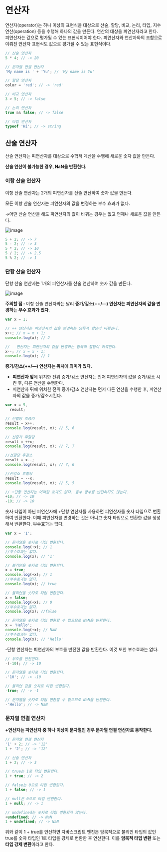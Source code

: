 # 연산자

연산자(operator)는 하나 이상의 표현식을 대상으로 산술, 할당, 비교, 논리, 타입, 지수 연산(operation) 등을 수행해 하나의 값을 만든다. 연산의 대상을 피연산자라고 한다. 피연산자는 값으로 평가될 수 있는 표현식이어야 한다. 피연산자와 연산자와의 조합으로 이뤄진 연산자 표현식도 값으로 평가될 수 있는 표현식이다.

```jsx
// 산술 연산자
5 * 4; // -> 20

// 문자열 연결 연산자
'My name is ' + 'Yu'; // 'My name is Yu'

// 할당 연산자
color = 'red'; // -> 'red'

// 비교 연산자
3 > 5; // -> false

// 논리 연산자
true && false; // -> false

// 타입 연산자
typeof 'Hi'; // -> string
```

## 산술 연산자

산술 연산자는 피연산자를 대상으로 수학적 계산을 수행해 새로운 숫자 값을 만든다.

**산술 연산이 불가능한 경우, NaN을 반환한다.**

### 이항 산술 연산자

이항 산술 연산자는 2개의 피연산자를 산술 연산하여 숫자 값을 만든다.

모든 이항 산술 연산자는 피연산자의 값을 변경하는 부수 효과가 없다.

→어떤 산술 연산을 해도 피연산자의 값이 바뀌는 경우는 없고 언제나 새로운 값을 만든다.

![image](https://user-images.githubusercontent.com/98325285/171996317-cf823326-45eb-4736-af1d-d82dbdbfcc20.png)

```jsx
5 + 2; // -> 7
5 - 2; // -> 3
5 * 2; // -> 10
5 / 2; // -> 2.5
5 % 2; // -> 1
```

### 단항 산술 연산자

단항 산술 연산자는 1개의 피연산자를 산술 연산하여 숫자 값을 만든다.

![image](https://user-images.githubusercontent.com/98325285/171996328-4b87658e-c85f-4291-b921-6a63568a1393.png)

**주의할 점 :** 이항 산술 연산자와는 달리 **증가/감소(++/—) 연산자는 피연산자의 값을 변경하는 부수 효과가 있다.**

```jsx
var x = 1;

// ++ 연산자는 피연산자의 값을 변경하는 암묵적 할당이 이뤄진다.
x++; // x = x + 1;
console.log(x); // 2

// --연산자는 피연산자의 값을 변경하는 암묵적 할당이 이뤄진다.
x--; // x = x - 1;
console.log(x); // 1
```

**증가/감소(++/—) 연산자는 위치에 의미가 있다.**

- **피연산자 앞**에 위치한 전위 증가/감소 연산자는 먼저 피연산자의 값을 증가/감소 시킨 후, 다른 연산을 수행한다.
- 피연산자 뒤에 위치한 전위 증가/감소 연산자는 먼저 다른 연산을 수행한 후, 피연산자의 값을 증가/감소시킨다.

```jsx
var x = 5,
  result;

// 선할당 후증가
result = x++;
console.log(result, x); // 5, 6

// 선증가 후할당
result = ++x;
console.log(result, x); // 7, 7

//선할당 후감소
result = x--;
console.log(result, x); // 7, 6

//선감소 후할당
result = --x;
console.log(result, x); // 5, 5

// +단항 연산자는 어떠한 효과도 없다. 음수 양수를 반전하지도 않는다.
+10; // -> 10
-10; // -> 10
```

숫자 타입이 아닌 피연산자에 +단항 연산자를 사용하면 피연산자를 숫자 타입으로 변환하여 반환한다. 이때 피연산자를 변경하는 것은 아니고 숫자 타입으로 변환한 값을 생성해서 반환한다. 부수효과는 없다.

```jsx
var x = '1';

// 문자열을 숫자로 타입 변환한다.
console.log(+x); // 1
//부수효과는 없다.
console.log(x); // '1'

// 불리언을 숫자로 타입 변환한다.
x = true;
console.log(+x); // 1
//부수효과는 없다.
console.log(x); // true

// 불리언을 숫자로 타입 변환한다.
x = false;
console.log(+x); // 0
//부수효과는 없다.
console.log(x); //false

// 문자열을 숫자로 타입 변환할 수 없으므로 NaN을 반환한다.
x = 'Hello';
console.log(+x); // NaN
//부수효과는 없다.
console.log(x); // 'Hello'
```

-단항 연산자는 피연산자의 부호를 반전한 값을 반환한다. 이것 또한 부수효과는 없다.

```jsx
// 부호를 반전한다.
-(-10); // -> 10

// 문자열을 숫자로 타입 변환한다.
-'10'; // -> -10

// 불리언 값을 숫자로 타입 변환한다.
-true; // -> -1

// 문자열을 숫자로 타입 변환할 수 없으므로 NaN을 반환한다.
-'Hello'; // -> NaN
```

### 문자열 연결 연산자

**+연산자는 피연산자 중 하나 이상이 문자열인 경우 문자열 연결 연산자로 동작한다.**

```jsx
// 문자열 연결 연산자
'1' + 2; // -> '12'
1 + '2'; // -> '12'

// 산술 연산자
1 + 2; // -> 3

// true는 1로 타입 변환한다.
1 + true; // -> 2

// false는 0으로 타입 변환한다.
1 + false; // -> 1

// null은 0으로 타입 변환한다.
1 + null; // -> 1

// undefined는 숫자로 타입 변환되지 않는다.
+undefined; // -> NaN
1 + undefined; // -> NaN
```

위와 같이 1 + true를 연산하면 자바스크립트 엔진은 암묵적으로 불리언 타입의 값인 true를 숫자 타입인 1로 타입을 강제로 변환한 후 연산한다. 이를 **암묵적 타입 변환** 또는 **타입 강제 변환**이라고 한다.
